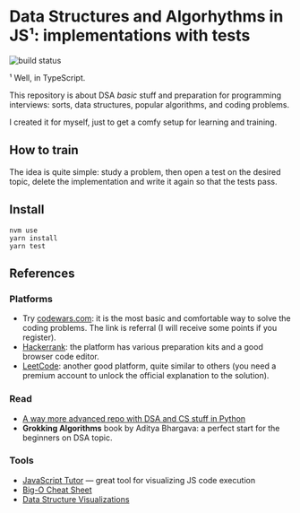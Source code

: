 # Data Structures and Algorhythms in JS¹: implementations with tests

![build status](https://github.com/8kto/js-tests/actions/workflows/main.yml/badge.svg)


¹ Well, in TypeScript.

This repository is about DSA _basic_ stuff and preparation for programming interviews:
sorts, data structures, popular algorithms, and coding problems.

I created it for myself, just to get a comfy setup for learning and training.


## How to train
The idea is quite simple: study a problem, then open a test on the desired topic,
delete the implementation and write it again so that the tests pass.


## Install
```shell
nvm use
yarn install
yarn test
```

## References

### Platforms
* Try [codewars.com](www.codewars.com/r/vGDUvQ
  ): it is the most basic and comfortable way to solve the coding problems.
The link is referral (I will receive some points if you register).
* [Hackerrank](https://www.hackerrank.com/): the platform has various preparation kits and a good browser code editor.
* [LeetCode](https://leetcode.com/): another good platform, quite similar to others (you need a premium account to unlock the official explanation to the solution).


### Read
* [A way more advanced repo with DSA and CS stuff in Python](https://github.com/vinta/fuck-coding-interviews)
* **Grokking Algorithms** book by Aditya Bhargava: a perfect start for the beginners on DSA topic.


### Tools
* [JavaScript Tutor](https://pythontutor.com/javascript.html#mode=edit) — great tool for visualizing JS code execution
* [Big-O Cheat Sheet](https://www.bigocheatsheet.com/)
* [Data Structure Visualizations](https://www.cs.usfca.edu/~galles/visualization/Algorithms.html)
